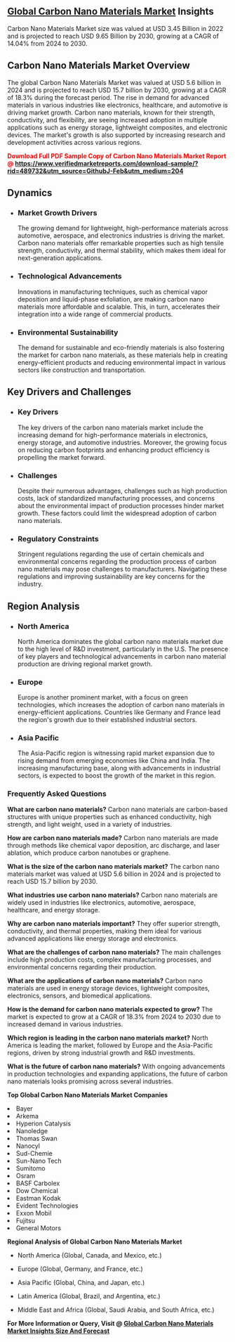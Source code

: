 <h2><a href="https://www.verifiedmarketreports.com/download-sample/?rid=489732&amp;utm_source=GithubJ&amp;utm_medium=204" target="_blank">Global Carbon Nano Materials Market</a> Insights</h2><p>Carbon Nano Materials Market size was valued at USD 3.45 Billion in 2022 and is projected to reach USD 9.65 Billion by 2030, growing at a CAGR of 14.04% from 2024 to 2030.</p><p> <h2>Carbon Nano Materials Market Overview</h2> <p>The global Carbon Nano Materials Market was valued at USD 5.6 billion in 2024 and is projected to reach USD 15.7 billion by 2030, growing at a CAGR of 18.3% during the forecast period. The rise in demand for advanced materials in various industries like electronics, healthcare, and automotive is driving market growth. Carbon nano materials, known for their strength, conductivity, and flexibility, are seeing increased adoption in multiple applications such as energy storage, lightweight composites, and electronic devices. The market's growth is also supported by increasing research and development activities across various regions.</p> <p><strong><p><span class=""><span style="color: #ff0000;"><strong>Download Full PDF Sample Copy of Carbon Nano Materials Market Report</strong> @ </span><a href="https://www.verifiedmarketreports.com/download-sample/?rid=489732&amp;utm_source=GithubJ-Feb&amp;utm_medium=204" target="_blank">https://www.verifiedmarketreports.com/download-sample/?rid=489732&amp;utm_source=GithubJ-Feb&amp;utm_medium=204</a></span></p></strong></p> <h2>Dynamics</h2> <ul> <li><h3>Market Growth Drivers</h3> The growing demand for lightweight, high-performance materials across automotive, aerospace, and electronics industries is driving the market. Carbon nano materials offer remarkable properties such as high tensile strength, conductivity, and thermal stability, which makes them ideal for next-generation applications. </li> <li><h3>Technological Advancements</h3> Innovations in manufacturing techniques, such as chemical vapor deposition and liquid-phase exfoliation, are making carbon nano materials more affordable and scalable. This, in turn, accelerates their integration into a wide range of commercial products. </li> <li><h3>Environmental Sustainability</h3> The demand for sustainable and eco-friendly materials is also fostering the market for carbon nano materials, as these materials help in creating energy-efficient products and reducing environmental impact in various sectors like construction and transportation. </li> </ul> <h2>Key Drivers and Challenges</h2> <ul> <li><h3>Key Drivers</h3> The key drivers of the carbon nano materials market include the increasing demand for high-performance materials in electronics, energy storage, and automotive industries. Moreover, the growing focus on reducing carbon footprints and enhancing product efficiency is propelling the market forward. </li> <li><h3>Challenges</h3> Despite their numerous advantages, challenges such as high production costs, lack of standardized manufacturing processes, and concerns about the environmental impact of production processes hinder market growth. These factors could limit the widespread adoption of carbon nano materials. </li> <li><h3>Regulatory Constraints</h3> Stringent regulations regarding the use of certain chemicals and environmental concerns regarding the production process of carbon nano materials may pose challenges to manufacturers. Navigating these regulations and improving sustainability are key concerns for the industry. </li> </ul> <h2>Region Analysis</h2> <ul> <li><h3>North America</h3> North America dominates the global carbon nano materials market due to the high level of R&D investment, particularly in the U.S. The presence of key players and technological advancements in carbon nano material production are driving regional market growth. </li> <li><h3>Europe</h3> Europe is another prominent market, with a focus on green technologies, which increases the adoption of carbon nano materials in energy-efficient applications. Countries like Germany and France lead the region's growth due to their established industrial sectors. </li> <li><h3>Asia Pacific</h3> The Asia-Pacific region is witnessing rapid market expansion due to rising demand from emerging economies like China and India. The increasing manufacturing base, along with advancements in industrial sectors, is expected to boost the growth of the market in this region. </li> </ul> <h3>Frequently Asked Questions</h3> <p><strong>What are carbon nano materials?</strong> Carbon nano materials are carbon-based structures with unique properties such as enhanced conductivity, high strength, and light weight, used in a variety of industries.</p> <p><strong>How are carbon nano materials made?</strong> Carbon nano materials are made through methods like chemical vapor deposition, arc discharge, and laser ablation, which produce carbon nanotubes or graphene.</p> <p><strong>What is the size of the carbon nano materials market?</strong> The carbon nano materials market was valued at USD 5.6 billion in 2024 and is projected to reach USD 15.7 billion by 2030.</p> <p><strong>What industries use carbon nano materials?</strong> Carbon nano materials are widely used in industries like electronics, automotive, aerospace, healthcare, and energy storage.</p> <p><strong>Why are carbon nano materials important?</strong> They offer superior strength, conductivity, and thermal properties, making them ideal for various advanced applications like energy storage and electronics.</p> <p><strong>What are the challenges of carbon nano materials?</strong> The main challenges include high production costs, complex manufacturing processes, and environmental concerns regarding their production.</p> <p><strong>What are the applications of carbon nano materials?</strong> Carbon nano materials are used in energy storage devices, lightweight composites, electronics, sensors, and biomedical applications.</p> <p><strong>How is the demand for carbon nano materials expected to grow?</strong> The market is expected to grow at a CAGR of 18.3% from 2024 to 2030 due to increased demand in various industries.</p> <p><strong>Which region is leading in the carbon nano materials market?</strong> North America is leading the market, followed by Europe and the Asia-Pacific regions, driven by strong industrial growth and R&D investments.</p> <p><strong>What is the future of carbon nano materials?</strong> With ongoing advancements in production technologies and expanding applications, the future of carbon nano materials looks promising across several industries.</p> </p><p><strong>Top Global Carbon Nano Materials Market Companies</strong></p><div data-test-id=""><p><li>Bayer</li><li> Arkema</li><li> Hyperion Catalysis</li><li> Nanoledge</li><li> Thomas Swan</li><li> Nanocyl</li><li> Sud-Chemie</li><li> Sun-Nano Tech</li><li> Sumitomo</li><li> Osram</li><li> BASF Carbolex</li><li> Dow Chemical</li><li> Eastman Kodak</li><li> Evident Technologies</li><li> Exxon Mobil</li><li> Fujitsu</li><li> General Motors</li></p><div><strong>Regional Analysis of&nbsp;Global Carbon Nano Materials Market</strong></div><ul><li dir="ltr"><p dir="ltr">North America&nbsp;(Global, Canada, and Mexico, etc.)</p></li><li dir="ltr"><p dir="ltr">Europe (Global, Germany, and France, etc.)</p></li><li dir="ltr"><p dir="ltr">Asia Pacific&nbsp;(Global, China, and Japan, etc.)</p></li><li dir="ltr"><p dir="ltr">Latin America&nbsp;(Global, Brazil, and Argentina, etc.)</p></li><li dir="ltr">Middle East and Africa&nbsp;(Global, Saudi Arabia, and South Africa, etc.)</li></ul><p><strong>For More Information or Query, Visit @&nbsp;</strong><strong><a href="https://www.verifiedmarketreports.com/product/carbon-nano-materials-market-size-and-forecast/?utm_source=GithubJ&amp;utm_medium=204" target="_blank">Global Carbon Nano Materials Market Insights Size And Forecast</a></strong></p></div>
